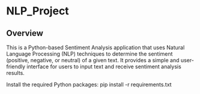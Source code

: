 # NLP_Project
## Overview
This is a Python-based Sentiment Analysis application that uses Natural Language Processing (NLP) techniques to determine the sentiment (positive, negative, or neutral) of a given text. It provides a simple and user-friendly interface for users to input text and receive sentiment analysis results.

Install the required Python packages:
pip install -r requirements.txt
